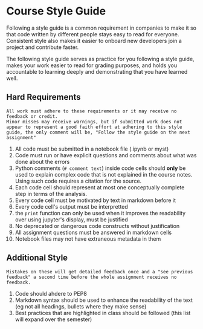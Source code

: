 # Course  Style Guide

Following a style guide is a common requirement in companies to make it so that code written by different people stays easy to read for everyone.  Consistent style also makes it easier to onboard new developers join a project and contribute faster. 

The following style guide serves as practice for you following a style guide, makes your work easier to read for grading purposes, and holds you accountable to learning deeply and demonstrating that you have learned well. 

## Hard Requirements

```{warning}
All work must adhere to these requirements or it may receive no feedback or credit. 
Minor misses may receive warnings, but if submitted work does not appear to represent a good faith effort at adhering to this style guide, the only comment will be, "Follow the style guide on the next assignment"
```

1. All code must be submitted in a notebook file (.ipynb or myst)
2. Code must run or have explicit questions and comments about what was done about the errors
3. Python comments (`# comment text`) inside code cells should **only** be used to explain complex code that is not explained in the course notes. Using such code requires a citation for the source. 
4. Each code cell should represent at most one conceptually complete step in terms of the analysis. 
5. Every code cell must be motivated by text in markdown before it
6. Every code cell's output must be interpretted 
7. the `print` function can only be used when it improves the readability over using jupyter's display, must be justified
8. No deprecated or dangerous code constructs without justification
9. All assignment questions must be answered in markdown cells
10. Notebook files may not have extraneous metadata in them


## Additional Style 

```{important}
Mistakes on these will get detailed feedback once and a "see previous feedback" a second time before the whole assignment receives no feedback. 
```

1. Code should ahdere to PEP8
2. Markdown syntax should be used to enhance the readability of the text (eg not all headings, bullets where they make sense)
3. Best practices that are highlighted in class should be followed (this list will expand over the semester)
